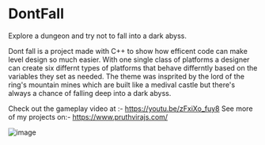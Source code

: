 # DontFall
Explore a dungeon and try not to fall into a dark abyss.

Dont fall is a project made with C++ to show how efficent code can make level design so much easier. 
With one single class of platforms a designer can create six differnt types of platforms that behave differntly based on the variables they set as needed.
The theme was insprited by the lord of the ring's mountain mines which are built like a medival castle but there's always a chance of falling deep into a dark abyss.

Check out the gameplay video at :- https://youtu.be/zFxiXo_fuy8
See more of my projects on:- https://www.pruthvirajs.com/

![image](https://user-images.githubusercontent.com/89485719/230982152-8318e05b-459f-40e9-a2c6-777acea19b40.png)
